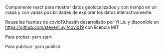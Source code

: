 Componente react para mostrar datos geolocalizados y con tiempo en un mapa 
y con varias posibilidades de explorar los datos interactivamente.

Reusa las fuentes de covid19.health desarrollado por Yi Liu 
y disponible en https://github.com/stevenliuyi/covid19 con licencia
MIT

Para probar:
  yarn start

Para publicar:
  yarn publish

